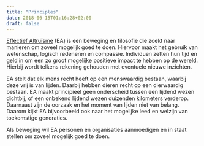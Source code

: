 ```yaml
---
title: "Principles"
date: 2018-06-15T01:16:28+02:00
draft: false
---
```


[Effectief Altruïsme](http://www.effectivealtruism.org) (EA) is een beweging en filosofie die zoekt naar manieren om zoveel mogelijk goed te doen. Hiervoor maakt het gebruik van wetenschap, logisch redeneren en compassie. Individuen zetten hun tijd en geld in om een zo groot mogelijke positieve impact te hebben op de wereld. Hierbij wordt telkens rekening gehouden met eventuele nieuwe inzichten.

EA stelt dat elk mens recht heeft op een menswaardig bestaan, waarbij deze vrij is van lijden. Daarbij hebben dieren recht op een dierwaardig bestaan. EA maakt principieel geen onderscheid tussen een lijdend wezen dichtbij, of een onbekend lijdend wezen duizenden kilometers verderop. Daarnaast zijn de oorzaak en het moment van lijden niet van belang. Daarom kijkt EA bijvoorbeeld ook naar het mogelijke leed en welzijn van toekomstige generaties.

Als beweging wil EA personen en organisaties aanmoedigen en in staat stellen om zoveel mogelijk goed te doen.